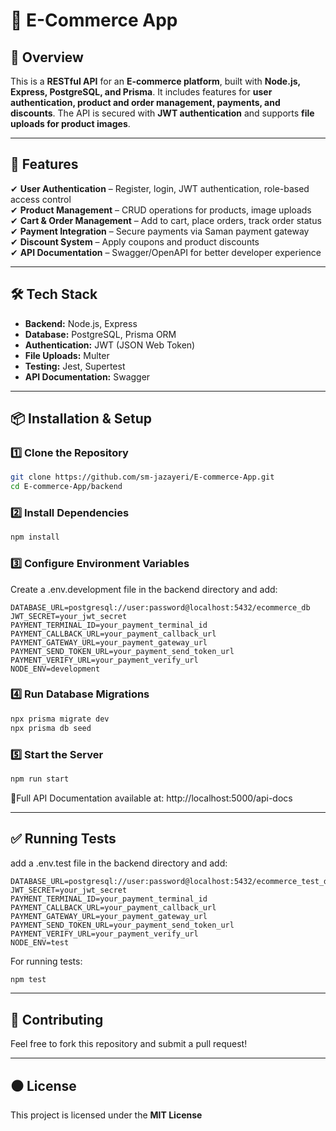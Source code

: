 # 🛒 E-Commerce App

## 📌 Overview
This is a **RESTful API** for an **E-commerce platform**, built with **Node.js, Express, PostgreSQL, and Prisma**. It includes features for **user authentication, product and order management, payments, and discounts**. The API is secured with **JWT authentication** and supports **file uploads for product images**.

---

## 🚀 Features
✔ **User Authentication** – Register, login, JWT authentication, role-based access control  
✔ **Product Management** – CRUD operations for products, image uploads  
✔ **Cart & Order Management** – Add to cart, place orders, track order status  
✔ **Payment Integration** – Secure payments via Saman payment gateway  
✔ **Discount System** – Apply coupons and product discounts  
✔ **API Documentation** – Swagger/OpenAPI for better developer experience  

---

## 🛠️ Tech Stack
- **Backend:** Node.js, Express  
- **Database:** PostgreSQL, Prisma ORM  
- **Authentication:** JWT (JSON Web Token)  
- **File Uploads:** Multer  
- **Testing:** Jest, Supertest 
- **API Documentation:** Swagger   

---

## 📦 Installation & Setup

### 1️⃣ Clone the Repository
```sh
git clone https://github.com/sm-jazayeri/E-commerce-App.git
cd E-commerce-App/backend
```
### 2️⃣ Install Dependencies
``` sh
npm install
```
### 3️⃣ Configure Environment Variables
Create a .env.development file in the backend directory and add:
``` env
DATABASE_URL=postgresql://user:password@localhost:5432/ecommerce_db
JWT_SECRET=your_jwt_secret
PAYMENT_TERMINAL_ID=your_payment_terminal_id
PAYMENT_CALLBACK_URL=your_payment_callback_url
PAYMENT_GATEWAY_URL=your_payment_gateway_url
PAYMENT_SEND_TOKEN_URL=your_payment_send_token_url
PAYMENT_VERIFY_URL=your_payment_verify_url
NODE_ENV=development
```
### 4️⃣ Run Database Migrations
``` sh
npx prisma migrate dev
npx prisma db seed 
```
### 5️⃣ Start the Server
``` sh
npm run start
```
📍Full API Documentation available at:
http://localhost:5000/api-docs

---

## ✅ Running Tests
add a .env.test file in the backend directory and add:
``` env
DATABASE_URL=postgresql://user:password@localhost:5432/ecommerce_test_db
JWT_SECRET=your_jwt_secret
PAYMENT_TERMINAL_ID=your_payment_terminal_id
PAYMENT_CALLBACK_URL=your_payment_callback_url
PAYMENT_GATEWAY_URL=your_payment_gateway_url
PAYMENT_SEND_TOKEN_URL=your_payment_send_token_url
PAYMENT_VERIFY_URL=your_payment_verify_url
NODE_ENV=test
```

For running tests:
``` sh
npm test
```

---

## 🔄️ Contributing
Feel free to fork this repository and submit a pull request!

---

## ⚫ License
This project is licensed under the **MIT License**
